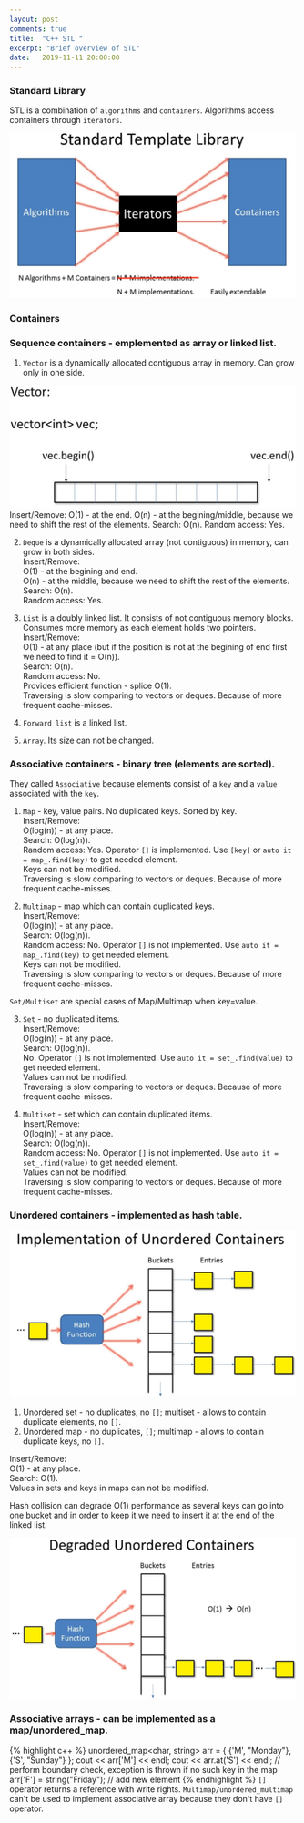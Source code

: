 ```yaml
---
layout: post
comments: true
title:  "C++ STL "
excerpt: "Brief overview of STL"
date:   2019-11-11 20:00:00
---
```


### Standard Library
STL is a combination of `algorithms` and `containers`. Algorithms access containers through `iterators`.
<div class="imgcap">
<img src="/assets/c-plus-plus-stl/stl.jpg">
</div>

### Containers
### Sequence containers - emplemented as array or linked list.
1. `Vector` is a dynamically allocated contiguous array in memory. Can grow only in one side.
<div class="imgcap">
<img src="/assets/c-plus-plus-stl/stl_vector_container.jpg">
</div>
Insert/Remove:  
O(1) - at the end.  
O(n) - at the begining/middle, because we need to shift the rest of the elements.  
Search: O(n).  
Random access: Yes.  

2. `Deque` is a dynamically allocated array (not contiguous) in memory, can grow in both sides.  
Insert/Remove:  
O(1) - at the begining and end.  
O(n) - at the middle, because we need to shift the rest of the elements.  
Search: O(n).  
Random access: Yes.  

3. `List` is a doubly linked list. It consists of not contiguous memory blocks. Consumes more memory as each element holds two pointers.   
Insert/Remove:  
O(1) - at any place (but if the position is not at the begining of end first we need to find it = O(n)).   
Search: O(n).  
Random access: No.  
Provides efficient function - splice O(1).  
Traversing is slow comparing to vectors or deques. Because of more frequent cache-misses.  

4. `Forward list` is a linked list.  

5. `Array`. Its size can not be changed.  

### Associative containers - binary tree (elements are sorted).  
They called `Associative` because elements consist of a `key` and a `value` associated with the `key`.  
1. `Map` - key, value pairs. No duplicated keys. Sorted by key.  
Insert/Remove:  
O(log(n)) - at any place.  
Search: O(log(n)).  
Random access: Yes.  Operator `[]` is implemented. Use `[key]` or `auto it = map_.find(key)` to get needed element.   
Keys can not be modified.  
Traversing is slow comparing to vectors or deques. Because of more frequent cache-misses.  

2. `Multimap` - map which can contain duplicated keys.  
Insert/Remove:  
O(log(n)) - at any place.  
Search: O(log(n)).  
Random access: No. Operator `[]` is not implemented. Use `auto it = map_.find(key)` to get needed element.   
Keys can not be modified.  
Traversing is slow comparing to vectors or deques. Because of more frequent cache-misses.  

`Set/Multiset` are special cases of Map/Multimap when key=value.  

3. `Set` - no duplicated items.  
Insert/Remove:  
O(log(n)) - at any place.  
Search: O(log(n)).  
No. Operator `[]` is not implemented. Use `auto it = set_.find(value)` to get needed element.   
Values can not be modified.  
Traversing is slow comparing to vectors or deques. Because of more frequent cache-misses.  

4. `Multiset` - set which can contain duplicated items.  
Insert/Remove:  
O(log(n)) - at any place.  
Search: O(log(n)).  
Random access: No. Operator `[]` is not implemented. Use `auto it = set_.find(value)` to get needed element.   
Values can not be modified.  
Traversing is slow comparing to vectors or deques. Because of more frequent cache-misses.  

### Unordered containers - implemented as hash table.
<div class="imgcap">
<img src="/assets/c-plus-plus-stl/unordered_containers.jpg">
</div>

1. Unordered set - no duplicates, no `[]`; multiset - allows to contain duplicate elements, no `[]`.
2. Unordered map - no duplicates, `[]`; multimap - allows to contain duplicate keys, no `[]`.

Insert/Remove:  
O(1) - at any place.  
Search: O(1).  
Values in sets and keys in maps can not be modified.  

Hash collision can degrade O(1) performance as several keys can go into one bucket and in order to keep it we need to insert it at the end of the linked list.
<div class="imgcap">
<img src="/assets/c-plus-plus-stl/unordered_containers_degrade.jpg">
</div>

### Associative arrays - can be implemented as a map/unordered_map.
{% highlight c++ %}
unordered_map<char, string> arr = { {'M', "Monday"}, {'S', "Sunday"} };
cout << arr['M'] << endl;
cout << arr.at('S') << endl;  // perform boundary check, exception is thrown if no such key in the map
arr['F'] = string("Friday"); // add new element
{% endhighlight %}
`[]` operator returns a reference with write rights. `Multimap/unordered_multimap` can't be used to implement associative array because  they don't have `[]` operator.
